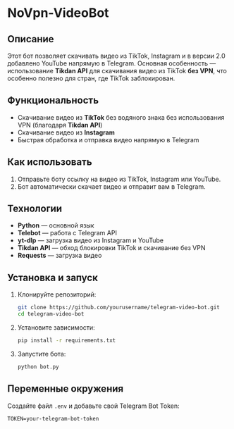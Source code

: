 # NoVpn-VideoBot


## Описание

Этот бот позволяет скачивать видео из TikTok, Instagram и в версии 2.0 добавлено YouTube напрямую в Telegram. Основная особенность — использование **Tikdan API** для скачивания видео из TikTok **без VPN**, что особенно полезно для стран, где TikTok заблокирован.

## Функциональность

- Скачивание видео из **TikTok** без водяного знака без использования VPN (благодаря **Tikdan API**)
- Скачивание видео из **Instagram**
- Быстрая обработка и отправка видео напрямую в Telegram

## Как использовать

1. Отправьте боту ссылку на видео из TikTok, Instagram или YouTube.
2. Бот автоматически скачает видео и отправит вам в Telegram.

## Технологии

- **Python** — основной язык
- **Telebot** — работа с Telegram API
- **yt-dlp** — загрузка видео из Instagram и YouTube
- **Tikdan API** — обход блокировки TikTok и скачивание без VPN
- **Requests** — загрузка видео

## Установка и запуск

1. Клонируйте репозиторий:
   ```sh
   git clone https://github.com/yourusername/telegram-video-bot.git
   cd telegram-video-bot
   ```
2. Установите зависимости:
   ```sh
   pip install -r requirements.txt
   ```
3. Запустите бота:
   ```sh
   python bot.py
   ```

## Переменные окружения

Создайте файл `.env` и добавьте свой Telegram Bot Token:

```env
TOKEN=your-telegram-bot-token
```

##

